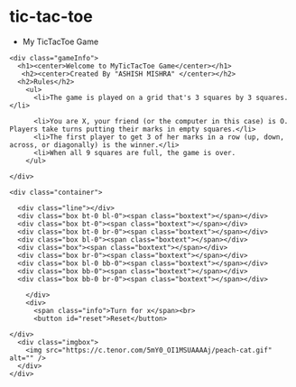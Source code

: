 # tic-tac-toe

<!DOCTYPE html>
<html lang="en">

<head>
  <meta charset="UTF-8" />
  <meta http-equiv="X-UA-Compatible" content="IE=edge" />
  <meta name="viewport" content="width=device-width, initial-scale=1.0" />
  <title>Tic Tac Toe</title>
  <link rel="stylesheet" href="style.css" />
</head>

<body>
  <nav>
    <ul>
      <li>My TicTacToe Game</li>
    </ul>
  </nav>

  <div class="gameContainer">

    <div class="gameInfo">
      <h1><center>Welcome to MyTicTacToe Game</center></h1>
       <h2><center>Created By "ASHISH MISHRA" </center></h2>
      <h2>Rules</h2>
        <ul>
          <li>The game is played on a grid that's 3 squares by 3 squares.</li>
    
          <li>You are X, your friend (or the computer in this case) is O. Players take turns putting their marks in empty squares.</li>
          <li>The first player to get 3 of her marks in a row (up, down, across, or diagonally) is the winner.</li>
          <li>When all 9 squares are full, the game is over.
        </ul>
      
    </div>
    
    <div class="container">
    
      <div class="line"></div>
      <div class="box bt-0 bl-0"><span class="boxtext"></span></div>
      <div class="box bt-0"><span class="boxtext"></span></div>
      <div class="box bt-0 br-0"><span class="boxtext"></span></div>
      <div class="box bl-0"><span class="boxtext"></span></div>
      <div class="box"><span class="boxtext"></span></div>
      <div class="box br-0"><span class="boxtext"></span></div>
      <div class="box bl-0 bb-0"><span class="boxtext"></span></div>
      <div class="box bb-0"><span class="boxtext"></span></div>
      <div class="box bb-0 br-0"><span class="boxtext"></span></div>
      
        </div>
        <div>
          <span class="info">Turn for x</span><br>
          <button id="reset">Reset</button>
    
    </div>
      <div class="imgbox">
        <img src="https://c.tenor.com/5mY0_OI1MSUAAAAj/peach-cat.gif" alt="" />
      </div>
    </div>
  </div>
  <script src="script.js"></script>
</body>

</html>
